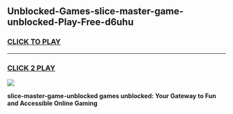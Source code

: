 
## Unblocked-Games-slice-master-game-unblocked-Play-Free-d6uhu
<h3>
<a href="https://premium76.site?title=slice-master-game-unblocked&ref=21A">CLICK TO PLAY</a></h3>
<hr>

<h3>
<a href="https://premium76.site?title=slice-master-game-unblocked&ref=21A">CLICK 2 PLAY</a>
  
</h3>

<a href="https://premium76.site?title=slice-master-game-unblocked&ref=21A"><img src="https://clearcache.store/games.png"></a>


**slice-master-game-unblocked games unblocked: Your Gateway to Fun and Accessible Online Gaming**
